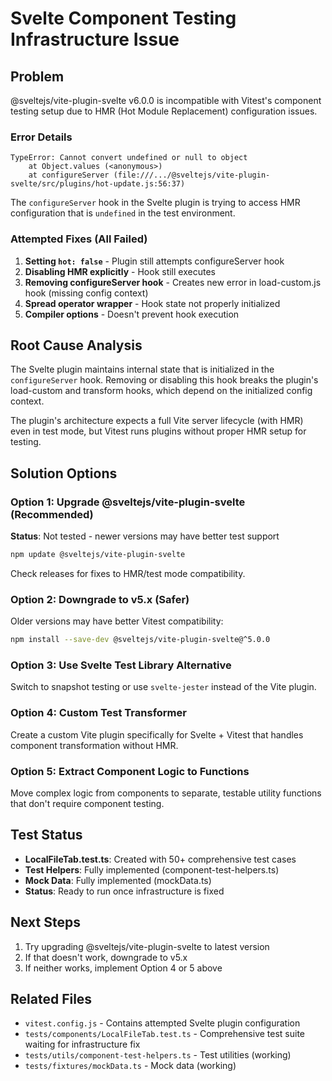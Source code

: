 # Svelte Component Testing Infrastructure Issue

## Problem
@sveltejs/vite-plugin-svelte v6.0.0 is incompatible with Vitest's component testing setup due to HMR (Hot Module Replacement) configuration issues.

### Error Details
```
TypeError: Cannot convert undefined or null to object
    at Object.values (<anonymous>)
    at configureServer (file:///.../@sveltejs/vite-plugin-svelte/src/plugins/hot-update.js:56:37)
```

The `configureServer` hook in the Svelte plugin is trying to access HMR configuration that is `undefined` in the test environment.

### Attempted Fixes (All Failed)
1. **Setting `hot: false`** - Plugin still attempts configureServer hook
2. **Disabling HMR explicitly** - Hook still executes
3. **Removing configureServer hook** - Creates new error in load-custom.js hook (missing config context)
4. **Spread operator wrapper** - Hook state not properly initialized
5. **Compiler options** - Doesn't prevent hook execution

## Root Cause Analysis
The Svelte plugin maintains internal state that is initialized in the `configureServer` hook. Removing or disabling this hook breaks the plugin's load-custom and transform hooks, which depend on the initialized config context.

The plugin's architecture expects a full Vite server lifecycle (with HMR) even in test mode, but Vitest runs plugins without proper HMR setup for testing.

## Solution Options

### Option 1: Upgrade @sveltejs/vite-plugin-svelte (Recommended)
**Status**: Not tested - newer versions may have better test support
```bash
npm update @sveltejs/vite-plugin-svelte
```
Check releases for fixes to HMR/test mode compatibility.

### Option 2: Downgrade to v5.x (Safer)
Older versions may have better Vitest compatibility:
```bash
npm install --save-dev @sveltejs/vite-plugin-svelte@^5.0.0
```

### Option 3: Use Svelte Test Library Alternative
Switch to snapshot testing or use `svelte-jester` instead of the Vite plugin.

### Option 4: Custom Test Transformer
Create a custom Vite plugin specifically for Svelte + Vitest that handles component transformation without HMR.

### Option 5: Extract Component Logic to Functions
Move complex logic from components to separate, testable utility functions that don't require component testing.

## Test Status
- **LocalFileTab.test.ts**: Created with 50+ comprehensive test cases
- **Test Helpers**: Fully implemented (component-test-helpers.ts)
- **Mock Data**: Fully implemented (mockData.ts)
- **Status**: Ready to run once infrastructure is fixed

## Next Steps
1. Try upgrading @sveltejs/vite-plugin-svelte to latest version
2. If that doesn't work, downgrade to v5.x
3. If neither works, implement Option 4 or 5 above

## Related Files
- `vitest.config.js` - Contains attempted Svelte plugin configuration
- `tests/components/LocalFileTab.test.ts` - Comprehensive test suite waiting for infrastructure fix
- `tests/utils/component-test-helpers.ts` - Test utilities (working)
- `tests/fixtures/mockData.ts` - Mock data (working)
